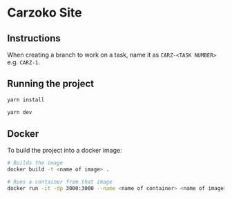 # Carzoko Site

## Instructions

When creating a branch to work on a task, name it as `CARZ-<TASK NUMBER>` e.g. `CARZ-1`.

## Running the project

```bash
yarn install

yarn dev
```

## Docker

To build the project into a docker image:

```bash
# Builds the image
docker build -t <name of image> .

# Runs a container from that image
docker run -it -dp 3000:3000 --name <name of container> <name of image>
```
